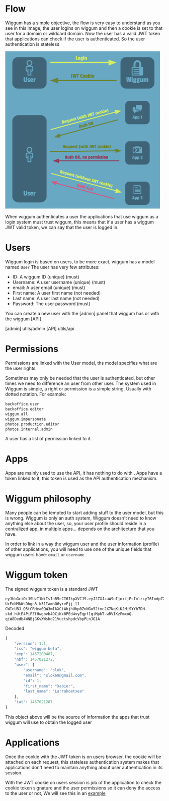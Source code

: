 # Flow
Wiggum has a simple objective, the flow is very easy to understand as you see
in this image, the user logins on wiggum and then a cookie is set to that user
for a domain or wildcard domain. Now the user has a valid JWT token that
applications can check if the user is authenticated. So the user authentication
is stateless


![Wiggum flow](img/wiggum.png)


When wiggum authenticates a user the applications that use wiggum as a login system
must trust wiggum, this means that if a user has a wiggum JWT valid token, we can say
that the user is logged in.


# Users

Wiggum login is based on users, to be more exact, wiggum has a model named `User`
The user has very few attributes:

* ID: A wiggum ID (unique) (must)
* Username: A user username (unique) (must)
* email: A user email (unique) (must)
* First name: A user first name (not needed)
* Last name: A user last name (not needed)
* Password: The user password (must)

You can create a new user with the [admin] panel that wiggum has or with the
wiggum [API]

[admin] utils/admin
[API] utils/api

# Permissions
Permissions are linked with the User model, ths model specifies what are the user
rights.

Sometimes may only be needed that the user is authenticated, but other times we
need to difference an user from other user. The system used in Wiggum is simple,
a right or permission is a simple string. Usually with dotted notation. For example:

```
backoffice.user
backoffice.editor
wiggum.all
wiggum.impersonate
photos.production.editor
photos.internal.admin
```

A user has a list of permission linked to it.

# Apps

Apps are mainly used to use the API, it has nothing to do with . Apps have a token linked to it, this token is used as the API authentication mechanism.


# Wiggum philosophy

Many people can be tempted to start adding stuff to the user model, but this is
wrong. Wiggum is only an auth system, Wiggum doesn't need to know anything else
about the user, so, your user profile should reside in a centralized app, in
multiple apps... depends on the architecture that you have.

In order to link in a way the wiggum user and the user information (profile) of
other applications, you will need to use one of the unique fields that wiggum users
have: `email` or `username`

# Wiggum token

The signed wiggum token is a standard JWT


```
eyJhbGciOiJSUzI1NiIsInR5cCI6IkpXVCJ9.eyJ2ZXJzaW9uIjoxLjEsImlzcyI6IndpZ2d1bS1iZXRhIiwiZXhwIjoxNDU3MjgwNDg3LCJuYmYiOjE0NTcwMjEyNzIsInVzZXIiOnsidXNlcm5hbWUiOiJzbG9rIiwiZW1haWwiOiJzbG9rNjlAZ21haWwuY29tIiwiaWQiOjEsImZpcnN0X25hbWUiOiJYYWJpZXIiLCJsYXN0X25hbWUiOiJMYXJyYWtvZXR4ZWEifSwiaWF0IjoxNDU3MDIxMjg3fQ.RrU09evYLEXvMbLqSzsbA4EqCnYH4PFQy3Jlm6MRNelIam_oEVMn5qpcQHcno9RhqL4wO6BrTu6gHPfjnZzmPA6k5RX8fQE3pdN1yfwWiLJFQ4vPTcYcV2wr24xJ7Ye8H3OVdoMkhn98M1lgQ-UcFoNMkWsDhgn8-k31IamhO6yrvEjj_l1-CWIeUBJ_Q5tCRHea0QW3mIkXCtAhjhUhp0ZnNGo52fmc2X7NqKiKJMjSYYh7DH-skd_hUtE4PiFZfHwgbvb49CiKx0PEd4vyEqpf1qiMpkT-wRVIKzFmxoQ-qiW8Dedb4WNBjGKvXWshd21VuctshpdcVbpPLnJG1A
```

Decoded

```javascript
{
    "version": 1.1,
    "iss": "wiggum-beta",
    "exp": 1457280487,
    "nbf": 1457021272,
    "user": {
        "username": "slok",
        "email": "slok69@gmail.com",
        "id": 1,
        "first_name": "Xabier",
        "last_name": "Larrakoetxea"
    },
    "iat": 1457021287
}
```

This object above will be the source of information the apps that trust wiggum will
use to obtain the logged user

# Applications

Once the cookie with the JWT token is on users browser, the cookie will be
attached on each request, this stateless authentication system makes that applications
don't need to maintain anything about user authentication in its session.

With the JWT cookie on users session is job of the application to check the
cookie token signature and the user permissions so it can deny the access to the user or not,
We will see this in an [example]

[example]: example

